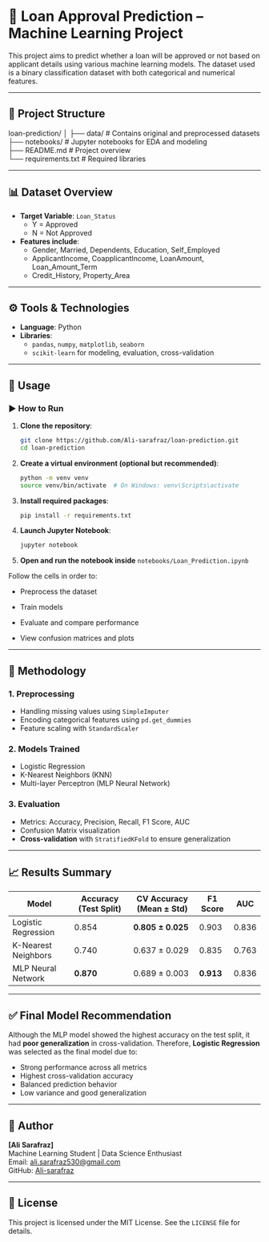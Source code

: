 # 🏦 Loan Approval Prediction – Machine Learning Project

This project aims to predict whether a loan will be approved or not based on applicant details using various machine learning models. The dataset used is a binary classification dataset with both categorical and numerical features.

---

## 📁 Project Structure

loan-prediction/
│
├── data/ # Contains original and preprocessed datasets     
├── notebooks/ # Jupyter notebooks for EDA and modeling     
├── README.md # Project overview    
└── requirements.txt # Required libraries    

---

## 📊 Dataset Overview

- **Target Variable**: `Loan_Status`  
    - Y = Approved  
    - N = Not Approved  
- **Features include**:
    - Gender, Married, Dependents, Education, Self_Employed
    - ApplicantIncome, CoapplicantIncome, LoanAmount, Loan_Amount_Term
    - Credit_History, Property_Area

---

## ⚙️ Tools & Technologies

- **Language**: Python
- **Libraries**:
    - `pandas`, `numpy`, `matplotlib`, `seaborn`
    - `scikit-learn` for modeling, evaluation, cross-validation

---

## 🔧 Usage

### ▶️ How to Run

1. **Clone the repository**:
   ```bash
   git clone https://github.com/Ali-sarafraz/loan-prediction.git
   cd loan-prediction

2. **Create a virtual environment (optional but recommended)**:
   ```bash
   python -m venv venv
   source venv/bin/activate  # On Windows: venv\Scripts\activate

3. **Install required packages**:
   ```bash
   pip install -r requirements.txt

4. **Launch Jupyter Notebook**:
   ```bash
   jupyter notebook

5. **Open and run the notebook inside** `notebooks/Loan_Prediction.ipynb`

Follow the cells in order to:

- Preprocess the dataset

- Train models

- Evaluate and compare performance

- View confusion matrices and plots

---

## 🔬 Methodology

### 1. **Preprocessing**
- Handling missing values using `SimpleImputer`
- Encoding categorical features using `pd.get_dummies`
- Feature scaling with `StandardScaler`

### 2. **Models Trained**
- Logistic Regression
- K-Nearest Neighbors (KNN)
- Multi-layer Perceptron (MLP Neural Network)

### 3. **Evaluation**
- Metrics: Accuracy, Precision, Recall, F1 Score, AUC
- Confusion Matrix visualization
- **Cross-validation** with `StratifiedKFold` to ensure generalization

---

## 📈 Results Summary

| Model                 | Accuracy (Test Split) | CV Accuracy (Mean ± Std) | F1 Score | AUC     |
|----------------------|------------------------|---------------------------|----------|---------|
| Logistic Regression  | 0.854                  | **0.805 ± 0.025**         | 0.903    | 0.836   |
| K-Nearest Neighbors  | 0.740                  | 0.637 ± 0.029             | 0.835    | 0.763   |
| MLP Neural Network   | **0.870**              | 0.689 ± 0.003             | **0.913**| 0.836   |

---

## ✅ Final Model Recommendation

Although the MLP model showed the highest accuracy on the test split, it had **poor generalization** in cross-validation. Therefore, **Logistic Regression** was selected as the final model due to:

- Strong performance across all metrics  
- Highest cross-validation accuracy  
- Balanced prediction behavior  
- Low variance and good generalization

---

## 🧠 Author

**[Ali Sarafraz]**  
Machine Learning Student | Data Science Enthusiast  
Email: ali.sarafraz530@gmail.com  
GitHub: [Ali-sarafraz](https://github.com/Ali-sarafraz)

---

## 📜 License

This project is licensed under the MIT License. See the `LICENSE` file for details.

